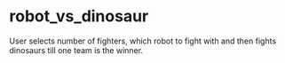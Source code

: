 # robot_vs_dinosaur

User selects number of fighters, which robot to fight with and then fights dinosaurs till one team is the winner.